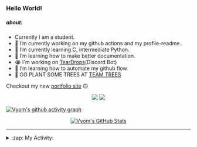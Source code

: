 ### Hello World!

##### about:
- Currently I am a student.
- 🔭 I’m currently working on my github actions and my profile-readme. 
- 🌱 I’m currently learning C, intermediate Python.
- 🌱 I’m learning how to make better documentation.
- 😭 I'm working on [TearDrops](https://github.com/Vyvy-vi/TearDrops)(Discord Bot)
- 🌱 I’m learning how to automate my github flow.
- 🌱 GO PLANT SOME TREES AT [TEAM TREES](https://teamtrees.org/)

Checkout my new [portfolio site](https://vyvy-vi.github.io/portfolio) 🙃

<p align="center">
  <a href="https://twitter.com/Vyvy_viM"><img target="_blank" src="https://img.shields.io/badge/twitter%20@Vyvy_viM-0D95E8?style=for-the-badge&logo=twitter&logoColor=white"/></a> 
  <a href="https://vyvy-vi.github.io/portfolio"><img target="_blank" src="https://img.shields.io/badge/-I%27m_craving_for_open_source-green?style=for-the-badge&logo=github&logoColor=black"/></a> 
</p>

[![Vyom's github activity graph](https://activity-graph.herokuapp.com/graph?username=Vyvy-vi)](https://github.com/ashutosh00710/github-readme-activity-graph)

<p align="center">
<a href="https://github.com/Vyvy-vi/Vyvy-vi">
  <img src="https://profile-readme-git-master.vyvy-vi.vercel.app/api?username=Vyvy-vi&show_icons=true&line_height=27&count_private=true&title_color=ffffff&text_color=c9cacc&icon_color=2bbc8a&bg_color=1d1f21" alt="Vyom's GitHub Stats" />
</a>
</p>


---
<details>
  <summary>:zap: My Activity:</summary>
  
<!--START_SECTION:waka-->
**I'm a Night 🦉** 

```text
🌞 Morning    8 commits      █████░░░░░░░░░░░░░░░░░░░░   21.62% 
🌆 Daytime    7 commits      ████░░░░░░░░░░░░░░░░░░░░░   18.92% 
🌃 Evening    6 commits      ████░░░░░░░░░░░░░░░░░░░░░   16.22% 
🌙 Night      16 commits     ██████████░░░░░░░░░░░░░░░   43.24%

```
📅 **I'm Most Productive on Sunday** 

```text
Monday       5 commits      ███░░░░░░░░░░░░░░░░░░░░░░   13.51% 
Tuesday      4 commits      ██░░░░░░░░░░░░░░░░░░░░░░░   10.81% 
Wednesday    7 commits      ████░░░░░░░░░░░░░░░░░░░░░   18.92% 
Thursday     3 commits      ██░░░░░░░░░░░░░░░░░░░░░░░   8.11% 
Friday       1 commits      ░░░░░░░░░░░░░░░░░░░░░░░░░   2.7% 
Saturday     5 commits      ███░░░░░░░░░░░░░░░░░░░░░░   13.51% 
Sunday       12 commits     ████████░░░░░░░░░░░░░░░░░   32.43%

```


📊 **This Week I Spent My Time On** 

```text
🔥 Editors: 
Vim                      6 hrs 52 mins       █████████████████████████   100.0%

🐱‍💻 Projects: 
TearDrops                4 hrs 4 mins        ██████████████░░░░░░░░░░░   59.22% 
XII-CS-pracs             50 mins             ███░░░░░░░░░░░░░░░░░░░░░░   12.22% 
TEC-Discord-Oauth2       47 mins             ██░░░░░░░░░░░░░░░░░░░░░░░   11.49% 
dev-quotes-api           29 mins             █░░░░░░░░░░░░░░░░░░░░░░░░   7.11% 
EddieBot                 26 mins             █░░░░░░░░░░░░░░░░░░░░░░░░   6.4%

```


<!--END_SECTION:waka-->
</details>
